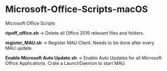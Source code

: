 # Microsoft-Office-Scripts-macOS
Microsoft Office Scripts

**ripoff_office.sh**                  ->    Delete all Office 2016 relevant files and folders.

**register_MAU.sh**                   ->    Register MAU Client. Needs to be done after every MAU update. 

**Enable Microsoft Auto Update.sh**   ->    Enable Auto Updates for all Microsoft Office Applications. Crate a LaunchDaemon to start MAU.

